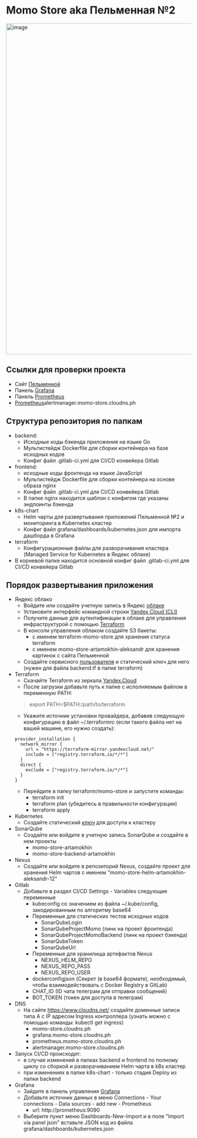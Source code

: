 # Momo Store aka Пельменная №2

<img width="900" alt="image" src="https://user-images.githubusercontent.com/9394918/167876466-2c530828-d658-4efe-9064-825626cc6db5.png">

## Ссылки для проверки проекта
- Сайт [Пельменной](https://momo-store.cloudns.ph/catalog)
- Панель [Grafana](https://grafana.momo-store.cloudns.ph/d/9rfE_dU4z/pel-mennaja?orgId=1&refresh=5s)
- Панель [Prometheus](https://prometheus.momo-store.cloudns.ph/targets?search=)
- [Prometheus](https://prometheus.momo-store.cloudns.ph/targets?search=)alertmanager.momo-store.cloudns.ph

## Структура репозитория по папкам

- backend: 
  - Исходные коды бэкенда приложения на языке Go
  - Мультистейдж Dockerfile для сборки контейнера на базе исходных кодов
  - Конфиг файл .gitlab-ci.yml для CI/CD конвейера Gitlab
- frontend:
  - исходные коды фронтенда на языке JavaScript 
  - Мультистейдж Dockerfile для сборки контейнера на основе образа nginx
  - Конфиг файл .gitlab-ci.yml для CI/CD конвейера Gitlab
  - В папке nginx находится шаблон с конфигом где указаны эндпоинты бэкенда
- k8s-chart
  - Helm чарты для развертывания приложений Пельменной №2 и мониторинга в Kubernetes кластер 
  - Конфиг файл grafana/dashboards/kubernetes.json для импорта дашборда в Grafana
- terraform
  - Конфигурационные файлы для разворачивания кластера (Managed Service for Kubernetes в Яндекс облаке)
- В корневой папке находится основной конфиг файл .gitlab-ci.yml для CI/CD конвейера Gitlab


## Порядок развертывания приложения

- Яндекс облако
  - Войдите или создайте учетную запись в Яндекс [облаке](https://cloud.yandex.ru/)
  - Установите интерфейс командной строки [Yandex Cloud (CLI)](https://cloud.yandex.ru/docs/cli/quickstart#install)
  - Получите данные для аутентификации в облаке для управления инфраструктурой  с помощью [Terraform](https://cloud.yandex.ru/docs/tutorials/infrastructure-management/terraform-quickstart#get-credentials)
  - В консоли управления облаком создайте S3 бакеты:
    - с именем terraform-momo-store для хранения статуса terraform
    - с именем momo-store-artamokhin-aleksandr для хранения картинок с сайта Пельменной
  - Создайте сервисного [пользователя](https://cloud.yandex.ru/docs/iam/concepts/users/service-accounts) и статический ключ для него (нужен для файла backend.tf в папке terraform)
- Terraform
  - Скачайте Terraform из зеркала [Yandex.Cloud](https://hashicorp-releases.yandexcloud.net/terraform/)
  - После загрузки добавьте путь к папке с исполняемым файлом в переменную PATH:
  >export PATH=$PATH:/path/to/terraform
  - Укажите источник установки провайдера, добавив следующую конфигурацию в файл ~/.terraformrc (если такого файла нет на вашей машине, его нужно создать):
  ```hcl-terraform
  provider_installation {
    network_mirror {
      url = "https://terraform-mirror.yandexcloud.net/"
      include = ["registry.terraform.io/*/*"]
    }
    direct {
      exclude = ["registry.terraform.io/*/*"]
    }
  }
  ```
  - Перейдите в папку terraform/momo-store и запустите команды: 
    - terraform init
    - terraform plan (убедитесь в правильности конфигурации)
    - terraform apply
- Kubernetes
  - Создайте статический [ключ](https://cloud.yandex.ru/docs/managed-kubernetes/operations/connect/create-static-conf#prepare-cert) для доступа к кластеру
- SonarQube
  - Создайте или войдите в учетную запись SonarQube и создайте в нем проекты
    - momo-store-artamokhin
    - momo-store-backend-artamokhin
- Nexus
  - Создайте или войдите в репозиторий Nexus, создайте проект для хранения Helm чартов с именем "momo-store-helm-artamokhin-aleksandr-12"
- Gitlab
  - Добавьте в раздел CI/CD Settings - Variables следующие переменные
    - kubeconfig со значением из файла ~/.kube/config, закодированным по алгоритму base64
    - Переменные для статических тестов исходных кодов 
      - SonarQubeLogin
      - SonarQubeProjectMomo (линк на проект фронтенда)
      - SonarQubeProjectMomoBackend (линк на проект бэкенда)
      - SonarQubeToken
      - SonarQubeUrl
    - Переменные для хранилища артефактов Nexus
      - NEXUS_HELM_REPO
      - NEXUS_REPO_PASS
      - NEXUS_REPO_USER
    - dockerconfigjson (Секрет (в base64 формате), необходимый, чтобы взаимодействовать с Docker Registry в GitLab)
    - CHAT_ID (ID чата телеграм для отправки сообщений)
    - BOT_TOKEN (токен для доступа в телеграм)
- DNS
  - На сайте https://www.cloudns.net/ создайте доменные записи типа А с IP адресом Ingress контроллера (узнать можно с помощью команды: kubectl get ingress)
      - momo-store.cloudns.ph
      - grafana.momo-store.cloudns.ph
      - prometheus.momo-store.cloudns.ph
      - alertmanager.momo-store.cloudns.ph
- Запуск CI/CD происходит:
  - в случае изменений в папках backend и frontend по полному циклу со сборкой и разворачиванием Helm чарта в k8s кластер
  - при изменениях в папке k8s-chart - только стадия Deploy из папки backend
- Grafana
  - Зайдите в панель управления [Grafana](https://grafana.momo-store.cloudns.ph) 
  - Добавьте источник данных в меню Connections - Your connections - Data sources - add new - Prometheus
    - url: http://prometheus:9090
  - Выберите пункт меню Dashboards-New-Import и в поле "Import via panel json" вставьте JSON код из файла grafana/dashboards/kubernetes.json


